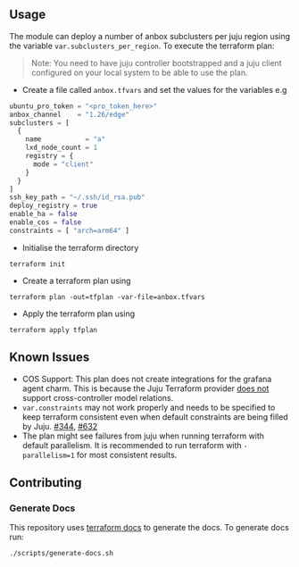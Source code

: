 ## Usage
The module can deploy a number of anbox subclusters per juju region using the
variable `var.subclusters_per_region`. To execute the terraform plan:

> Note: You need to have juju controller bootstrapped and a juju client
> configured on your local system to be able to use the plan.

* Create a file called `anbox.tfvars` and set the values for the variables e.g

```tfvars
ubuntu_pro_token = "<pro_token_here>"
anbox_channel    = "1.26/edge"
subclusters = [
  {
    name           = "a"
    lxd_node_count = 1
    registry = {
      mode = "client"
    }
  }
]
ssh_key_path = "~/.ssh/id_rsa.pub"
deploy_registry = true
enable_ha = false
enable_cos = false
constraints = [ "arch=arm64" ]
```

* Initialise the terraform directory

```shell
terraform init
```

* Create a terraform plan using

```shell
terraform plan -out=tfplan -var-file=anbox.tfvars
```

* Apply the terraform plan using

```shell
terraform apply tfplan
```

## Known Issues
- COS Support: This plan does not create integrations for the grafana agent charm. This is because the Juju Terraform provider [does not](https://github.com/juju/terraform-provider-juju/issues/119) support cross-controller model relations.
- `var.constraints` may not work properly and needs to be specified to keep terraform consistent even when default constraints are being filled by Juju. [#344](https://github.com/juju/terraform-provider-juju/issues/344), [#632](https://github.com/juju/terraform-provider-juju/issues/632)
- The plan might see failures from juju when running terraform with default parallelism. It is recommended to run terraform with `-parallelism=1` for most consistent results.

## Contributing
### Generate Docs
This repository uses [terraform docs](https://terraform-docs.io/) to generate
the docs. To generate docs run:

```shell
./scripts/generate-docs.sh
```

